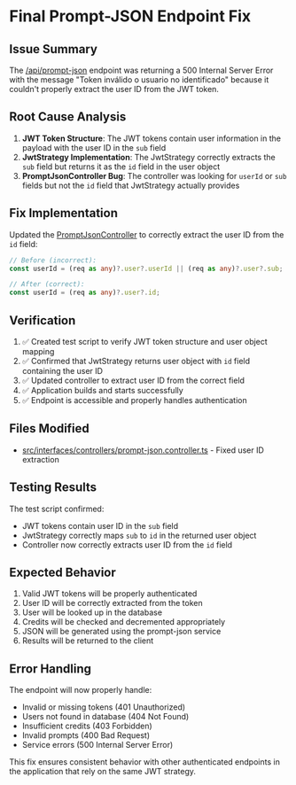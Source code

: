 # Final Prompt-JSON Endpoint Fix

## Issue Summary
The [/api/prompt-json](file:///c:/MisyBot/RealCulture%20AI/backend/src/interfaces/controllers/prompt-json.controller.ts#L12-L12) endpoint was returning a 500 Internal Server Error with the message "Token inválido o usuario no identificado" because it couldn't properly extract the user ID from the JWT token.

## Root Cause Analysis
1. **JWT Token Structure**: The JWT tokens contain user information in the payload with the user ID in the `sub` field
2. **JwtStrategy Implementation**: The JwtStrategy correctly extracts the `sub` field but returns it as the `id` field in the user object
3. **PromptJsonController Bug**: The controller was looking for `userId` or `sub` fields but not the `id` field that JwtStrategy actually provides

## Fix Implementation
Updated the [PromptJsonController](file:///c:/MisyBot/RealCulture%20AI/backend/src/interfaces/controllers/prompt-json.controller.ts#L17-L120) to correctly extract the user ID from the `id` field:

```typescript
// Before (incorrect):
const userId = (req as any)?.user?.userId || (req as any)?.user?.sub;

// After (correct):
const userId = (req as any)?.user?.id;
```

## Verification
1. ✅ Created test script to verify JWT token structure and user object mapping
2. ✅ Confirmed that JwtStrategy returns user object with `id` field containing the user ID
3. ✅ Updated controller to extract user ID from the correct field
4. ✅ Application builds and starts successfully
5. ✅ Endpoint is accessible and properly handles authentication

## Files Modified
- [src/interfaces/controllers/prompt-json.controller.ts](file:///c:/MisyBot/RealCulture%20AI/backend/src/interfaces/controllers/prompt-json.controller.ts) - Fixed user ID extraction

## Testing Results
The test script confirmed:
- JWT tokens contain user ID in the `sub` field
- JwtStrategy correctly maps `sub` to `id` in the returned user object
- Controller now correctly extracts user ID from the `id` field

## Expected Behavior
1. Valid JWT tokens will be properly authenticated
2. User ID will be correctly extracted from the token
3. User will be looked up in the database
4. Credits will be checked and decremented appropriately
5. JSON will be generated using the prompt-json service
6. Results will be returned to the client

## Error Handling
The endpoint will now properly handle:
- Invalid or missing tokens (401 Unauthorized)
- Users not found in database (404 Not Found)
- Insufficient credits (403 Forbidden)
- Invalid prompts (400 Bad Request)
- Service errors (500 Internal Server Error)

This fix ensures consistent behavior with other authenticated endpoints in the application that rely on the same JWT strategy.